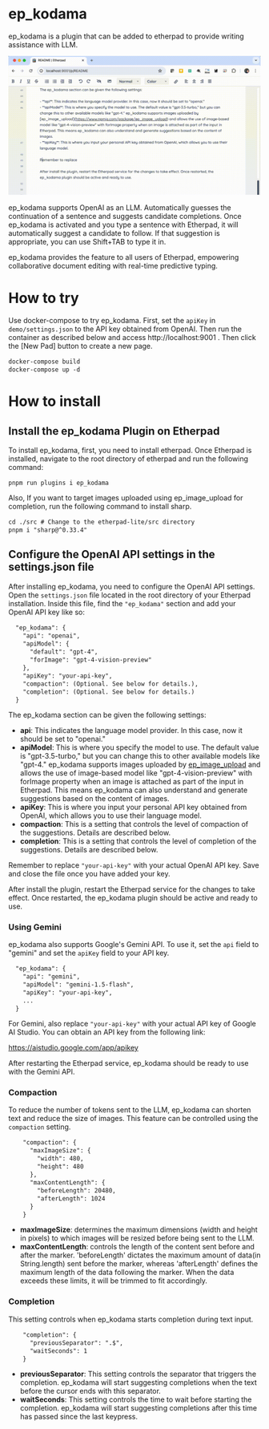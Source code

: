 # ep_kodama

ep_kodama is a plugin that can be added to etherpad to provide writing assistance with LLM.

![screenshot](./screenshot.gif)

ep_kodama supports OpenAI as an LLM. Automatically guesses the continuation of a sentence and suggests candidate completions.
Once ep_kodama is activated and you type a sentence with Etherpad, it will automatically suggest a candidate to follow. If that suggestion is appropriate, you can use Shift+TAB to type it in.

ep_kodama provides the feature to all users of Etherpad, empowering collaborative document editing with real-time predictive typing.

# How to try

Use docker-compose to try ep_kodama.
First, set the `apiKey` in `demo/settings.json` to the API key obtained from OpenAI.
Then run the container as described below and access http://localhost:9001 .
Then click the [New Pad] button to create a new page.

```
docker-compose build
docker-compose up -d
```

# How to install

## Install the ep_kodama Plugin on Etherpad

To install ep_kodama, first, you need to install etherpad. Once Etherpad is installed, navigate to the root directory of etherpad and run the following command:

```
pnpm run plugins i ep_kodama
```

Also, If you want to target images uploaded using ep_image_upload for completion, run the following command to install sharp.

```
cd ./src # Change to the etherpad-lite/src directory
pnpm i "sharp@^0.33.4"
```

## Configure the OpenAI API settings in the settings.json file

After installing ep_kodama, you need to configure the OpenAI API settings. Open the `settings.json` file located in the root directory of your Etherpad installation. Inside this file, find the `"ep_kodama"` section and add your OpenAI API key like so:

```
  "ep_kodama": {
    "api": "openai",
    "apiModel": {
      "default": "gpt-4",
      "forImage": "gpt-4-vision-preview"
    },
    "apiKey": "your-api-key",
    "compaction": (Optional. See below for details.),
    "completion": (Optional. See below for details.)
  }
```

The ep_kodama section can be given the following settings:

- **api**: This indicates the language model provider. In this case, now it should be set to "openai."
- **apiModel**: This is where you specify the model to use. The default value is "gpt-3.5-turbo," but you can change this to other available models like "gpt-4." ep_kodama supports images uploaded by [ep_image_upload](https://www.npmjs.com/package/ep_image_upload) and allows the use of image-based model like "gpt-4-vision-preview" with forImage property when an image is attached as part of the input in Etherpad. This means ep_kodama can also understand and generate suggestions based on the content of images.
- **apiKey**: This is where you input your personal API key obtained from OpenAI, which allows you to use their language model.
- **compaction**: This is a setting that controls the level of compaction of the suggestions. Details are described below.
- **completion**: This is a setting that controls the level of completion of the suggestions. Details are described below.

Remember to replace `"your-api-key"` with your actual OpenAI API key. Save and close the file once you have added your key.

After install the plugin, restart the Etherpad service for the changes to take effect. Once restarted, the ep_kodama plugin should be active and ready to use.

### Using Gemini

ep_kodama also supports Google's Gemini API. To use it, set the `api` field to "gemini" and set the `apiKey` field to your API key.

```
  "ep_kodama": {
    "api": "gemini",
    "apiModel": "gemini-1.5-flash",
    "apiKey": "your-api-key",
    ...
  }
```

For Gemini, also replace `"your-api-key"` with your actual API key of Google AI Studio. You can obtain an API key from the following link:

https://aistudio.google.com/app/apikey

After restarting the Etherpad service, ep_kodama should be ready to use with the Gemini API.

### Compaction

To reduce the number of tokens sent to the LLM, ep_kodama can shorten text and reduce the size of images. This feature can be controlled using the `compaction` setting.

```
    "compaction": {
      "maxImageSize": {
        "width": 480,
        "height": 480
      },
      "maxContentLength": {
        "beforeLength": 20480,
        "afterLength": 1024
      }
    }
```

- **maxImageSize**: determines the maximum dimensions (width and height in pixels) to which images will be resized before being sent to the LLM.
- **maxContentLength**: controls the length of the content sent before and after the marker. 'beforeLength' dictates the maximum amount of data(in String.length) sent before the marker, whereas 'afterLength' defines the maximum length of the data following the marker. When the data exceeds these limits, it will be trimmed to fit accordingly.

### Completion

This setting controls when ep_kodama starts completion during text input.

```
    "completion": {
      "previousSeparator": ".$",
      "waitSeconds": 1
    }
```

- **previousSeparator**: This setting controls the separator that triggers the completion. ep_kodama will start suggesting completions when the text before the cursor ends with this separator.
- **waitSeconds**: This setting controls the time to wait before starting the completion. ep_kodama will start suggesting completions after this time has passed since the last keypress.
